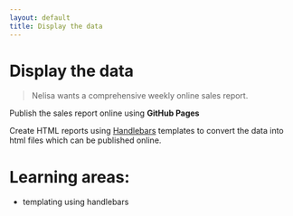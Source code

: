```yaml
---
layout: default
title: Display the data
---
```


# Display the data

> Nelisa wants a comprehensive weekly online sales report.

Publish the sales report online using **GitHub Pages**

Create HTML reports using [Handlebars](http://handlebarsjs.com/) templates to convert the data into html files which can be published online.

# Learning areas:

* templating using handlebars    
